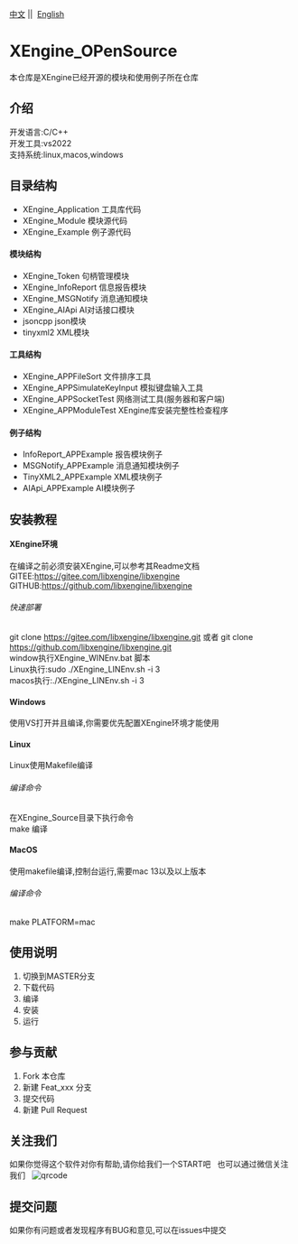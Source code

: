 [中文](README.md) ||  [English](README.en.md)  

# XEngine_OPenSource

本仓库是XEngine已经开源的模块和使用例子所在仓库  

## 介绍

开发语言:C/C++  
开发工具:vs2022  
支持系统:linux,macos,windows

## 目录结构

- XEngine_Application  工具库代码  
- XEngine_Module       模块源代码
- XEngine_Example      例子源代码

#### 模块结构
- XEngine_Token       句柄管理模块
- XEngine_InfoReport  信息报告模块
- XEngine_MSGNotify   消息通知模块
- XEngine_AIApi       AI对话接口模块
- jsoncpp             json模块
- tinyxml2            XML模块 

#### 工具结构
- XEngine_APPFileSort          文件排序工具
- XEngine_APPSimulateKeyInput  模拟键盘输入工具
- XEngine_APPSocketTest        网络测试工具(服务器和客户端)
- XEngine_APPModuleTest        XEngine库安装完整性检查程序

#### 例子结构
- InfoReport_APPExample   报告模块例子
- MSGNotify_APPExample    消息通知模块例子
- TinyXML2_APPExample     XML模块例子
- AIApi_APPExample        AI模块例子

## 安装教程

#### XEngine环境

在编译之前必须安装XEngine,可以参考其Readme文档  
GITEE:https://gitee.com/libxengine/libxengine  
GITHUB:https://github.com/libxengine/libxengine

###### 快速部署

git clone https://gitee.com/libxengine/libxengine.git 或者 git clone https://github.com/libxengine/libxengine.git  
window执行XEngine_WINEnv.bat 脚本  
Linux执行:sudo ./XEngine_LINEnv.sh -i 3  
macos执行:./XEngine_LINEnv.sh -i 3  

#### Windows
使用VS打开并且编译,你需要优先配置XEngine环境才能使用  

#### Linux
Linux使用Makefile编译  

###### 编译命令

在XEngine_Source目录下执行命令  
make 编译  

#### MacOS
使用makefile编译,控制台运行,需要mac 13以及以上版本

###### 编译命令

make PLATFORM=mac

## 使用说明

1. 切换到MASTER分支
2. 下载代码
3. 编译
4. 安装
5. 运行

## 参与贡献

1. Fork 本仓库
2. 新建 Feat_xxx 分支
3. 提交代码
4. 新建 Pull Request

## 关注我们

如果你觉得这个软件对你有帮助,请你给我们一个START吧  
也可以通过微信关注我们  
![qrcode](https://www.xyry.org/qrcode.jpg)

## 提交问题

如果你有问题或者发现程序有BUG和意见,可以在issues中提交